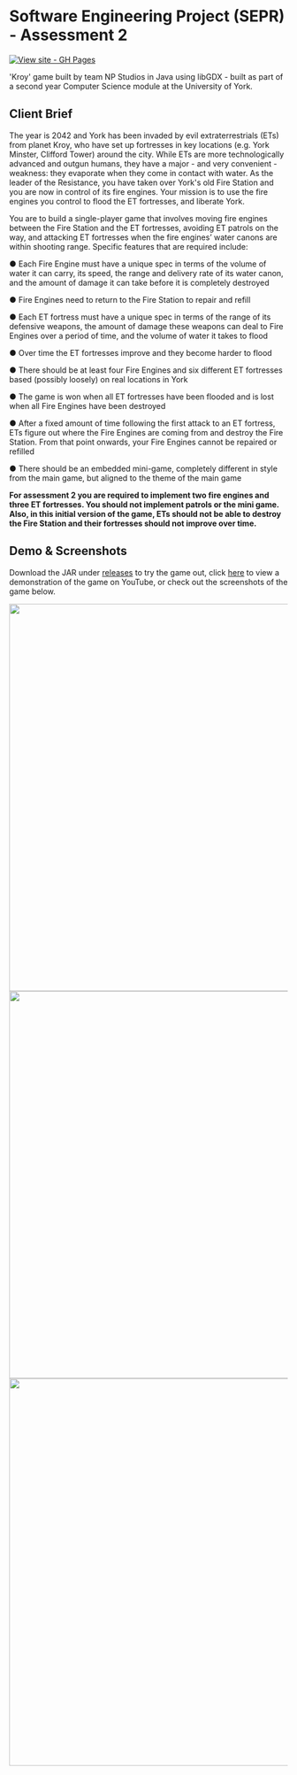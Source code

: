 # Software Engineering Project (SEPR) - Assessment 2

[![View site - GH Pages](https://img.shields.io/badge/View_site-GH_Pages-2ea44f?style=for-the-badge)](https://npstudios.github.io/)

'Kroy' game built by team NP Studios in Java using libGDX - built as part of a second year Computer Science module at the University of York. 

## Client Brief

The year is 2042 and York has been invaded by evil extraterrestrials (ETs) from planet Kroy,
who have set up fortresses in key locations (e.g. York Minster, Clifford Tower) around the
city. While ETs are more technologically advanced and outgun humans, they have a major -
and very convenient - weakness: they evaporate when they come in contact with water. As
the leader of the Resistance, you have taken over York's old Fire Station and you are now in
control of its fire engines. Your mission is to use the fire engines you control to flood the ET
fortresses, and liberate York.

You are to build a single-player game that involves moving fire engines between the Fire
Station and the ET fortresses, avoiding ET patrols on the way, and attacking ET fortresses
when the fire engines’ water canons are within shooting range. Specific features that are
required include:

● Each Fire Engine must have a unique spec in terms of the volume of water it can
carry, its speed, the range and delivery rate of its water canon, and the amount of
damage it can take before it is completely destroyed

● Fire Engines need to return to the Fire Station to repair and refill

● Each ET fortress must have a unique spec in terms of the range of its defensive
weapons, the amount of damage these weapons can deal to Fire Engines over a
period of time, and the volume of water it takes to flood

● Over time the ET fortresses improve and they become harder to flood

● There should be at least four Fire Engines and six different ET fortresses based
(possibly loosely) on real locations in York

● The game is won when all ET fortresses have been flooded and is lost when all Fire
Engines have been destroyed

● After a fixed amount of time following the first attack to an ET fortress, ETs figure out
where the Fire Engines are coming from and destroy the Fire Station. From that point
onwards, your Fire Engines cannot be repaired or refilled

● There should be an embedded mini-game, completely different in style from the main
game, but aligned to the theme of the main game

**For assessment 2 you are required to implement two fire engines and three ET fortresses.
You should not implement patrols or the mini game. Also, in this initial version of the game,
ETs should not be able to destroy the Fire Station and their fortresses should not improve
over time.**

## Demo & Screenshots
Download the JAR under [releases](https://github.com/Luceapuce/SEPR-Assessment-2/releases/tag/0.1) to try the game out, click [here](https://www.youtube.com/watch?v=xEWfE4PIEK0&t) to view a demonstration of the game on YouTube, or check out the screenshots of the game below.

<div align="center">
  <l>
    <img src="https://imgur.com/PRzuBbB.jpg.type" width="700">
    <img src="https://imgur.com/cjGdKML.jpg.type" width="700">
    <img src="https://imgur.com/ZQcTjvm.jpg.type" width="700">
  </l>
</div>
